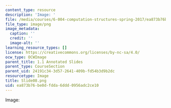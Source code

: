 ```yaml
---
content_type: resource
description: 'Image: '
file: /media/courses/6-004-computation-structures-spring-2017/ea873b76be0dfdda6ddd0956adc2ce10_Slide08.png
file_type: image/png
image_metadata:
  caption: ''
  credit: ''
  image-alt: ''
learning_resource_types: []
license: https://creativecommons.org/licenses/by-nc-sa/4.0/
ocw_type: OCWImage
parent_title: 1.1 Annotated Slides
parent_type: CourseSection
parent_uid: 24191c34-3d57-2641-409b-fd54b3d9b2dc
resourcetype: Image
title: Slide08.png
uid: ea873b76-be0d-fdda-6ddd-0956adc2ce10
---
```

Image: 